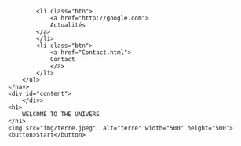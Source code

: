 <!DOCTYPE html>
<html>
<head>
	<title>EcoDyco</title>
	<meta charset="utf-8">
	<link rel="stylesheet" type="text/css" href="css/styles.css">
</head>
<body>
	<nav class="menu-nav">
		<ul>

			<li class="btn">
				<a href="http://google.com">
				Actualités
			</a>
			</li>
			<li class="btn"> 
				<a href="Contact.html">
				Contact
				</a>
			</li>
		</ul>
	</nav>
	<div id="content">
		</div>
	<h1>
		WELCOME TO THE UNIVERS 
	</h1>
	<img src="img/terre.jpeg"  alt="terre" width="500" height="500">
	<button>Start</button>
</body>
</html>
